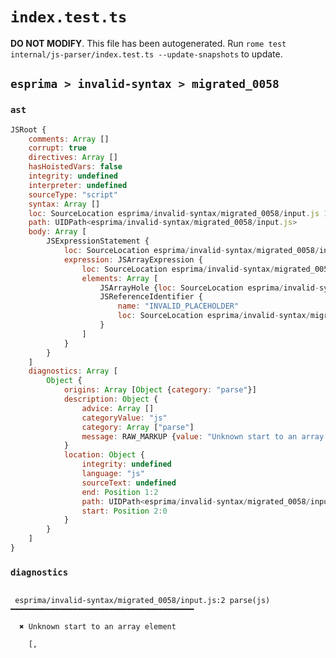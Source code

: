 # `index.test.ts`

**DO NOT MODIFY**. This file has been autogenerated. Run `rome test internal/js-parser/index.test.ts --update-snapshots` to update.

## `esprima > invalid-syntax > migrated_0058`

### `ast`

```javascript
JSRoot {
	comments: Array []
	corrupt: true
	directives: Array []
	hasHoistedVars: false
	integrity: undefined
	interpreter: undefined
	sourceType: "script"
	syntax: Array []
	loc: SourceLocation esprima/invalid-syntax/migrated_0058/input.js 1:0-2:0
	path: UIDPath<esprima/invalid-syntax/migrated_0058/input.js>
	body: Array [
		JSExpressionStatement {
			loc: SourceLocation esprima/invalid-syntax/migrated_0058/input.js 1:0-2:0
			expression: JSArrayExpression {
				loc: SourceLocation esprima/invalid-syntax/migrated_0058/input.js 1:0-2:0
				elements: Array [
					JSArrayHole {loc: SourceLocation esprima/invalid-syntax/migrated_0058/input.js 1:1-1:1}
					JSReferenceIdentifier {
						name: "INVALID_PLACEHOLDER"
						loc: SourceLocation esprima/invalid-syntax/migrated_0058/input.js 2:0-2:0
					}
				]
			}
		}
	]
	diagnostics: Array [
		Object {
			origins: Array [Object {category: "parse"}]
			description: Object {
				advice: Array []
				categoryValue: "js"
				category: Array ["parse"]
				message: RAW_MARKUP {value: "Unknown start to an array element"}
			}
			location: Object {
				integrity: undefined
				language: "js"
				sourceText: undefined
				end: Position 1:2
				path: UIDPath<esprima/invalid-syntax/migrated_0058/input.js>
				start: Position 2:0
			}
		}
	]
}
```

### `diagnostics`

```

 esprima/invalid-syntax/migrated_0058/input.js:2 parse(js) ━━━━━━━━━━━━━━━━━━━━━━━━━━━━━━━━━━━━━━━━━

  ✖ Unknown start to an array element

    [,


```
